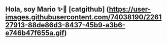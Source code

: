 ## Hola, soy Mario ✨🚀  [catgithub] (https://user-images.githubusercontent.com/74038190/226127913-88de86d3-8437-45b9-a3b6-e746b47f655a.gif)

<!--
**RG-Muppet/RG-Muppet** is a ✨ _special_ ✨ repository because its `README.md` (this file) appears on your GitHub profile.

Here are some ideas to get you started:

- 🔭 I’m currently working on ...
- 🌱 I’m currently learning ...
- 👯 I’m looking to collaborate on ...
- 🤔 I’m looking for help with ...
- 💬 Ask me about ...
- 📫 How to reach me: ...
- 😄 Pronouns: ...
- ⚡ Fun fact: ...
-->
